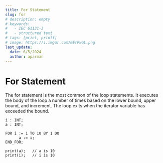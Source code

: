 ```yaml
---
title: For Statement
slug: for
# description: empty
# keywords:
#   - IEC 61131-3
#   - structured text
# tags: [print, printf]
# image: https://i.imgur.com/mErPwqL.png
last_update:
  date: 6/5/2024
  author: aparman
---
```


# For Statement

The for statement is the most common of the loop statements. It executes the body of the loop a number of times based on the lower bound, upper bound, and increment. The loop exits when the iterator variable has exceeded the bound.

```iecst
i : INT;
a : INT;

FOR i := 1 TO 10 BY 1 DO
      a := i;
END_FOR;

print(a);   // a is 10
print(i);   // i is 10
```
